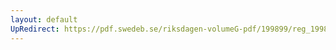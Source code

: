 ```yaml
---
layout: default
UpRedirect: https://pdf.swedeb.se/riksdagen-volumeG-pdf/199899/reg_199899/reg_199899_0331.pdf
---
```

